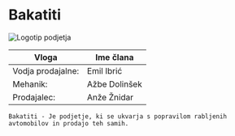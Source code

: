 # Bakatiti

![Logotip podjetja](https://github.com/user-attachments/assets/c6c71bf6-5157-456c-b980-a3884c5593a5)


| Vloga  | Ime člana |
| ------------- | ------------- |
| Vodja prodajalne: | Emil Ibrić  |
| Mehanik:  | Ažbe Dolinšek  |
| Prodajalec:  | Anže Žnidar  |
  
<code>Bakatiti - Je podjetje, ki se ukvarja s popravilom rabljenih avtomobilov in prodajo teh samih.</code>


